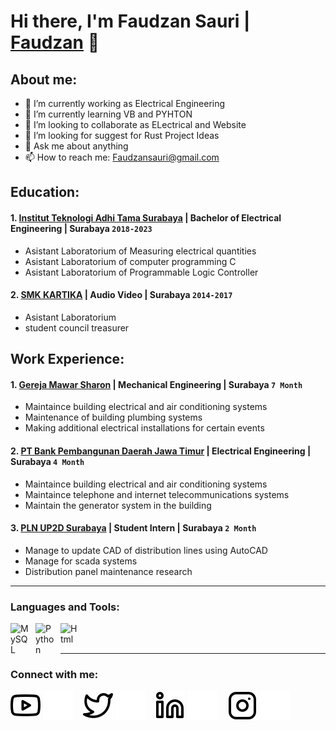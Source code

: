 # Hi there, I'm Faudzan Sauri | [Faudzan](https://www.youtube.com/channel/UC22xix7qvwpYWnSQ5QEYtAQ) 👋
## About me:
- 🔭 I’m currently working as Electrical Engineering
- 🌱 I’m currently learning VB and PYHTON
- 👯 I’m looking to collaborate as ELectrical and Website
- 🤔 I’m looking for suggest for Rust Project Ideas
- 💬 Ask me about anything
- 📫 How to reach me: Faudzansauri@gmail.com

## Education:

#### 1. [Institut Teknologi Adhi Tama Surabaya](https://itats.ac.id/) | Bachelor of Electrical Engineering | Surabaya `2018-2023`
   - Asistant Laboratorium of Measuring electrical quantities
   - Asistant Laboratorium of computer programming C
   - Asistant Laboratorium of Programmable Logic Controller
 #### 2. [SMK KARTIKA](https://www.smkkartika2sby.sch.id/) | Audio Video | Surabaya `2014-2017`
   - Asistant Laboratorium
   - student council treasurer

## Work Experience:
#### 1. [Gereja Mawar Sharon](https://gms.church/) | Mechanical Engineering | Surabaya `7 Month`
   - Maintaince building electrical and air conditioning systems
   - Maintenance of building plumbing systems
   - Making additional electrical installations for certain events
#### 2. [PT Bank Pembangunan Daerah Jawa Timur](https://www.bankjatim.co.id/) | Electrical Engineering | Surabaya `4 Month`
   - Maintaince building electrical and air conditioning systems
   - Maintaince telephone and internet telecommunications systems
   - Maintain the generator system in the building
#### 3. [PLN UP2D Surabaya](https://portal.pln.co.id) | Student Intern | Surabaya `2 Month`
   - Manage to update CAD of distribution lines using AutoCAD
   - Manage for scada systems
   - Distribution panel maintenance research
---

### Languages and Tools:

[<img align="left" alt="MySQL" width="30px" src="https://cdn.jsdelivr.net/gh/devicons/devicon/icons/mysql/mysql-original.svg" style="padding-right:10px;" />][webdev]
[<img align="left" alt="Python" width="30px" src="https://upload.wikimedia.org/wikipedia/commons/thumb/c/c3/Python-logo-notext.svg/110px-Python-logo-notext.svg.png?20100317150552" style="padding-right:10px;" />][webdev]
[<img align="left" alt="Html" width="30px" src="https://upload.wikimedia.org/wikipedia/commons/thumb/1/1d/icons8-html-5/220px-icons8-html-5" style="padding-right:10px;" />][webdev]



<br />
<br />

---
### Connect with me:

[![website](./img/youtube-light.svg)](https://www.youtube.com/channel/UC22xix7qvwpYWnSQ5QEYtAQ#gh-light-mode-only)
[![website](./img/youtube-dark.svg)](https://www.youtube.com/channel/UC22xix7qvwpYWnSQ5QEYtAQ#gh-dark-mode-only)
&nbsp;&nbsp;
[![website](./img/twitter-light.svg)](https://twitter.com/vincentwwidyan#gh-light-mode-only)
[![website](./img/twitter-dark.svg)](https://twitter.com/vincentwwidyan#gh-dark-mode-only)
&nbsp;&nbsp;
[![website](./img/linkedin-light.svg)](https://www.linkedin.com/in/vincentwidyan#gh-light-mode-only)
[![website](./img/linkedin-dark.svg)](https://www.linkedin.com/in/vincentwidyan#gh-dark-mode-only)
&nbsp;&nbsp;
[![website](./img/instagram-light.svg)](https://instagram.com/vincentwwidyan#gh-light-mode-only)
[![website](./img/instagram-dark.svg)](https://instagram.com/vincentwwidyan#gh-dark-mode-only)



[webdev]: https://github.com/vincentwidyan/vincentwidyan
